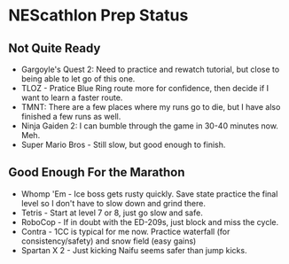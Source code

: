 # NEScathlon Prep Status #

## Not Quite Ready ##
* Gargoyle's Quest 2: Need to practice and rewatch tutorial, but close to being able to let go of this one.
* TLOZ - Pratice Blue Ring route more for confidence, then decide if I want to learn a faster route.
* TMNT: There are a few places where my runs go to die, but I have also finished a few runs as well.
* Ninja Gaiden 2:  I can bumble through the game in 30-40 minutes now. Meh.
* Super Mario Bros - Still slow, but good enough to finish.

## Good Enough For the Marathon ##
* Whomp 'Em - Ice boss gets rusty quickly.  Save state practice the final level so I don't have to slow down and grind there.
* Tetris - Start at level 7 or 8, just go slow and safe.
* RoboCop - If in doubt with the ED-209s, just block and miss the cycle.
* Contra - 1CC is typical for me now.  Practice waterfall (for consistency/safety) and snow field (easy gains)
* Spartan X 2 - Just kicking Naifu seems safer than jump kicks.
